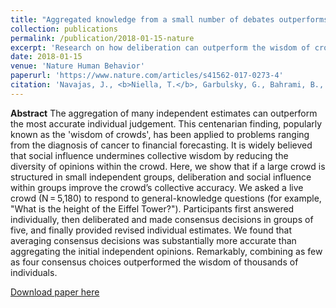 ```yaml
---
title: "Aggregated knowledge from a small number of debates outperforms the wisdom of large crowds"
collection: publications
permalink: /publication/2018-01-15-nature
excerpt: 'Research on how deliberation can outperform the wisdom of crowds.'
date: 2018-01-15
venue: 'Nature Human Behavior'
paperurl: 'https://www.nature.com/articles/s41562-017-0273-4'
citation: 'Navajas, J., <b>Niella, T.</b>, Garbulsky, G., Bahrami, B., & Sigman, M. (2018). &quot;Aggregated knowledge from a small number of debates outperforms the wisdom of large crowds.&quot; <i>Nature Human Behavior</i>. 2(2), 126.'
---
```


<b>Abstract</b>
The aggregation of many independent estimates can outperform the most accurate individual judgement. This centenarian finding, popularly known as the 'wisdom of crowds', has been applied to problems ranging from the diagnosis of cancer to financial forecasting. It is widely believed that social influence undermines collective wisdom by reducing the diversity of opinions within the crowd. Here, we show that if a large crowd is structured in small independent groups, deliberation and social influence within groups improve the crowd’s collective accuracy. We asked a live crowd (N = 5,180) to respond to general-knowledge questions (for example, "What is the height of the Eiffel Tower?"). Participants first answered individually, then deliberated and made consensus decisions in groups of five, and finally provided revised individual estimates. We found that averaging consensus decisions was substantially more accurate than aggregating the initial independent opinions. Remarkably, combining as few as four consensus choices outperformed the wisdom of thousands of individuals.

[Download paper here](http://academicpages.github.io/files/nature.pdf)


